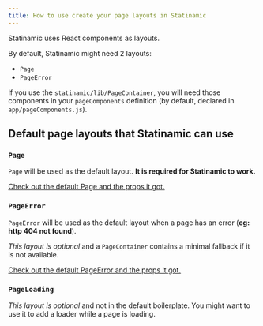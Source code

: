 ```yaml
---
title: How to use create your page layouts in Statinamic
---
```


Statinamic uses React components as layouts.

By default, Statinamic might need 2 layouts:

- `Page`
- `PageError`

If you use the `statinamic/lib/PageContainer`, you will need those components in
your `pageComponents` definition
(by default, declared in `app/pageComponents.js`).

## Default page layouts that Statinamic can use

### `Page`

`Page` will be used as the default layout.
**It is required for Statinamic to work.**

[Check out the default Page and the props it got.](https://github.com/MoOx/statinamic/blob/master/src/boilerplate/web_modules/Page/index.js)

### `PageError`

`PageError` will be used as the default layout when a page has an error
(**eg: http 404 not found**).

_This layout is optional_ and a `PageContainer` contains a minimal fallback if
it is not available.

[Check out the default PageError and the props it got.](https://github.com/MoOx/statinamic/blob/master/src/boilerplate/web_modules/PageError/index.js)

### `PageLoading`

_This layout is optional_ and not in the default boilerplate. You might want to
use it to add a loader while a page is loading.
